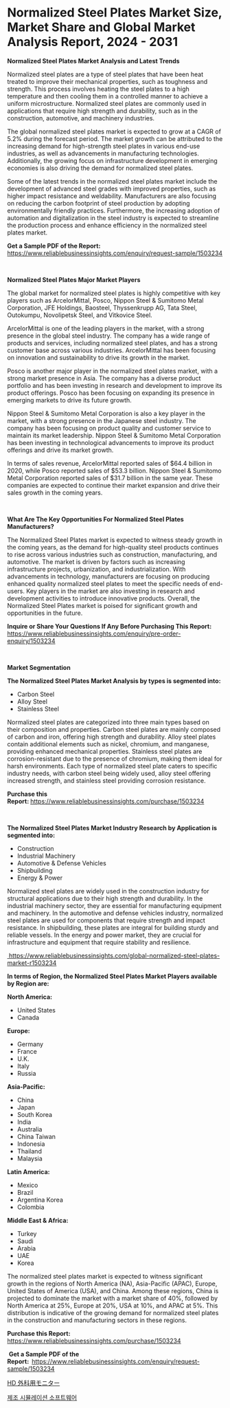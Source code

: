 <p><h1>Normalized Steel Plates Market Size, Market Share and Global Market Analysis Report, 2024 - 2031</h1></p><p><strong>Normalized Steel Plates Market Analysis and Latest Trends</strong></p>
<p><p>Normalized steel plates are a type of steel plates that have been heat treated to improve their mechanical properties, such as toughness and strength. This process involves heating the steel plates to a high temperature and then cooling them in a controlled manner to achieve a uniform microstructure. Normalized steel plates are commonly used in applications that require high strength and durability, such as in the construction, automotive, and machinery industries.</p><p>The global normalized steel plates market is expected to grow at a CAGR of 5.2% during the forecast period. The market growth can be attributed to the increasing demand for high-strength steel plates in various end-use industries, as well as advancements in manufacturing technologies. Additionally, the growing focus on infrastructure development in emerging economies is also driving the demand for normalized steel plates.</p><p>Some of the latest trends in the normalized steel plates market include the development of advanced steel grades with improved properties, such as higher impact resistance and weldability. Manufacturers are also focusing on reducing the carbon footprint of steel production by adopting environmentally friendly practices. Furthermore, the increasing adoption of automation and digitalization in the steel industry is expected to streamline the production process and enhance efficiency in the normalized steel plates market.</p></p>
<p><strong>Get a Sample PDF of the Report:&nbsp;</strong> <a href="https://www.reliablebusinessinsights.com/enquiry/request-sample/1503234">https://www.reliablebusinessinsights.com/enquiry/request-sample/1503234</a></p>
<p>&nbsp;</p>
<p><strong>Normalized Steel Plates Major Market Players</strong></p>
<p><p>The global market for normalized steel plates is highly competitive with key players such as ArcelorMittal, Posco, Nippon Steel & Sumitomo Metal Corporation, JFE Holdings, Baosteel, Thyssenkrupp AG, Tata Steel, Outokumpu, Novolipetsk Steel, and Vitkovice Steel. </p><p>ArcelorMittal is one of the leading players in the market, with a strong presence in the global steel industry. The company has a wide range of products and services, including normalized steel plates, and has a strong customer base across various industries. ArcelorMittal has been focusing on innovation and sustainability to drive its growth in the market.</p><p>Posco is another major player in the normalized steel plates market, with a strong market presence in Asia. The company has a diverse product portfolio and has been investing in research and development to improve its product offerings. Posco has been focusing on expanding its presence in emerging markets to drive its future growth.</p><p>Nippon Steel & Sumitomo Metal Corporation is also a key player in the market, with a strong presence in the Japanese steel industry. The company has been focusing on product quality and customer service to maintain its market leadership. Nippon Steel & Sumitomo Metal Corporation has been investing in technological advancements to improve its product offerings and drive its market growth.</p><p>In terms of sales revenue, ArcelorMittal reported sales of $64.4 billion in 2020, while Posco reported sales of $53.3 billion. Nippon Steel & Sumitomo Metal Corporation reported sales of $31.7 billion in the same year. These companies are expected to continue their market expansion and drive their sales growth in the coming years.</p></p>
<p>&nbsp;</p>
<p><strong>What Are The Key Opportunities For Normalized Steel Plates Manufacturers?</strong></p>
<p><p>The Normalized Steel Plates market is expected to witness steady growth in the coming years, as the demand for high-quality steel products continues to rise across various industries such as construction, manufacturing, and automotive. The market is driven by factors such as increasing infrastructure projects, urbanization, and industrialization. With advancements in technology, manufacturers are focusing on producing enhanced quality normalized steel plates to meet the specific needs of end-users. Key players in the market are also investing in research and development activities to introduce innovative products. Overall, the Normalized Steel Plates market is poised for significant growth and opportunities in the future.</p></p>
<p><strong>Inquire or Share Your Questions If Any Before Purchasing This Report:</strong> <a href="https://www.reliablebusinessinsights.com/enquiry/pre-order-enquiry/1503234">https://www.reliablebusinessinsights.com/enquiry/pre-order-enquiry/1503234</a></p>
<p>&nbsp;</p>
<p><strong>Market Segmentation</strong></p>
<p><strong>The Normalized Steel Plates Market Analysis by types is segmented into:</strong></p>
<p><ul><li>Carbon Steel</li><li>Alloy Steel</li><li>Stainless Steel</li></ul></p>
<p><p>Normalized steel plates are categorized into three main types based on their composition and properties. Carbon steel plates are mainly composed of carbon and iron, offering high strength and durability. Alloy steel plates contain additional elements such as nickel, chromium, and manganese, providing enhanced mechanical properties. Stainless steel plates are corrosion-resistant due to the presence of chromium, making them ideal for harsh environments. Each type of normalized steel plate caters to specific industry needs, with carbon steel being widely used, alloy steel offering increased strength, and stainless steel providing corrosion resistance.</p></p>
<p><strong>Purchase this Report:&nbsp;</strong><a href="https://www.reliablebusinessinsights.com/purchase/1503234">https://www.reliablebusinessinsights.com/purchase/1503234</a></p>
<p>&nbsp;</p>
<p><strong>The Normalized Steel Plates Market Industry Research by Application is segmented into:</strong></p>
<p><ul><li>Construction</li><li>Industrial Machinery</li><li>Automotive & Defense Vehicles</li><li>Shipbuilding</li><li>Energy & Power</li></ul></p>
<p><p>Normalized steel plates are widely used in the construction industry for structural applications due to their high strength and durability. In the industrial machinery sector, they are essential for manufacturing equipment and machinery. In the automotive and defense vehicles industry, normalized steel plates are used for components that require strength and impact resistance. In shipbuilding, these plates are integral for building sturdy and reliable vessels. In the energy and power market, they are crucial for infrastructure and equipment that require stability and resilience.</p></p>
<p><a href="https://www.reliablebusinessinsights.com/global-normalized-steel-plates-market-r1503234">&nbsp;https://www.reliablebusinessinsights.com/global-normalized-steel-plates-market-r1503234</a></p>
<p><strong>In terms of Region, the Normalized Steel Plates Market Players available by Region are:</strong></p>
<p>
    <p> <strong> North America: </strong>
        <ul>
            <li>United States</li>
            <li>Canada</li>
        </ul>
        </p> 
    <p> <strong> Europe: </strong>
        <ul>
            <li>Germany</li>
            <li>France</li>
            <li>U.K.</li>
            <li>Italy</li>
            <li>Russia</li>
        </ul>
        </p> 
    <p> <strong> Asia-Pacific: </strong>
        <ul>
            <li>China</li>
            <li>Japan</li>
            <li>South Korea</li>
            <li>India</li>
            <li>Australia</li>
            <li>China Taiwan</li>
            <li>Indonesia</li>
            <li>Thailand</li>
            <li>Malaysia</li>
        </ul>
        </p> 
    <p> <strong> Latin America: </strong>
        <ul>
            <li>Mexico</li>
            <li>Brazil</li>
            <li>Argentina Korea</li>
            <li>Colombia</li>
        </ul>
        </p> 
    <p> <strong> Middle East & Africa: </strong>
        <ul>
            <li>Turkey</li>
            <li>Saudi</li>
            <li>Arabia</li>
            <li>UAE</li>
            <li>Korea</li>
        </ul>
    </p>
    </p>
<p><p>The normalized steel plates market is expected to witness significant growth in the regions of North America (NA), Asia-Pacific (APAC), Europe, United States of America (USA), and China. Among these regions, China is projected to dominate the market with a market share of 40%, followed by North America at 25%, Europe at 20%, USA at 10%, and APAC at 5%. This distribution is indicative of the growing demand for normalized steel plates in the construction and manufacturing sectors in these regions.</p></p>
<p><strong>Purchase this Report: </strong><a href="https://www.reliablebusinessinsights.com/purchase/1503234">https://www.reliablebusinessinsights.com/purchase/1503234</a></p>
<p>&nbsp;<strong>Get a Sample PDF of the Report:&nbsp;&nbsp;</strong><a href="https://www.reliablebusinessinsights.com/enquiry/request-sample/1503234">https://www.reliablebusinessinsights.com/enquiry/request-sample/1503234</a></p>
<p><strong></strong></p>
<p><p><a href="https://github.com/mohamedbakry57/Market-Research-Report-List-5/blob/main/1255737125503.md">HD 外科用モニター</a></p><p><a href="https://github.com/laholand/Market-Research-Report-List-4/blob/main/6981462182026.md">제조 시뮬레이션 소프트웨어</a></p></p>